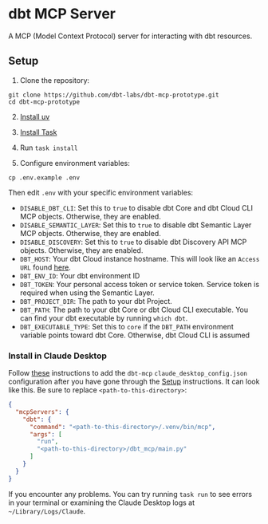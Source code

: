 # dbt MCP Server

A MCP (Model Context Protocol) server for interacting with dbt resources.

## Setup

1. Clone the repository:
```shell
git clone https://github.com/dbt-labs/dbt-mcp-prototype.git
cd dbt-mcp-prototype
```

2. [Install uv](https://docs.astral.sh/uv/getting-started/installation/)

3. [Install Task](https://taskfile.dev/installation/)

4. Run `task install`

5. Configure environment variables:
```shell
cp .env.example .env
```
Then edit `.env` with your specific environment variables:
- `DISABLE_DBT_CLI`: Set this to `true` to disable dbt Core and dbt Cloud CLI MCP objects. Otherwise, they are enabled.
- `DISABLE_SEMANTIC_LAYER`: Set this to `true` to disable dbt Semantic Layer MCP objects. Otherwise, they are enabled.
- `DISABLE_DISCOVERY`: Set this to `true` to disable dbt Discovery API MCP objects. Otherwise, they are enabled.
- `DBT_HOST`: Your dbt Cloud instance hostname. This will look like an `Access URL` found [here](https://docs.getdbt.com/docs/cloud/about-cloud/access-regions-ip-addresses).
- `DBT_ENV_ID`: Your dbt environment ID
- `DBT_TOKEN`: Your personal access token or service token. Service token is required when using the Semantic Layer.
- `DBT_PROJECT_DIR`: The path to your dbt Project.
- `DBT_PATH`: The path to your dbt Core or dbt Cloud CLI executable. You can find your dbt executable by running `which dbt`.
- `DBT_EXECUTABLE_TYPE`: Set this to `core` if the `DBT_PATH` environment variable points toward dbt Core. Otherwise, dbt Cloud CLI is assumed


### Install in Claude Desktop

Follow [these](https://modelcontextprotocol.io/quickstart/user) instructions to add the `dbt-mcp` `claude_desktop_config.json` configuration after you have gone through the [Setup](#setup) instructions. It can look like this. Be sure to replace `<path-to-this-directory>`:

```json
{
  "mcpServers": {
    "dbt": {
      "command": "<path-to-this-directory>/.venv/bin/mcp",
      "args": [
        "run",
        "<path-to-this-directory>/dbt_mcp/main.py"
      ]
    }
  }
}
```
If you encounter any problems. You can try running `task run` to see errors in your terminal or examining the Claude Desktop logs at `~/Library/Logs/Claude`.